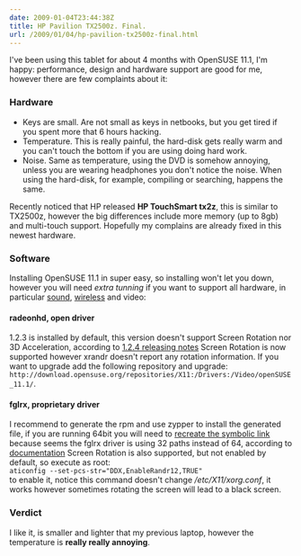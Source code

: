 ```yaml
---
date: 2009-01-04T23:44:38Z
title: HP Pavilion TX2500z. Final.
url: /2009/01/04/hp-pavilion-tx2500z-final.html
---
```


<p>I've been using this tablet for about 4 months with OpenSUSE 11.1, I'm happy: performance, design and hardware support are good for me, however there are few complaints about it:</p>
<h3>Hardware</h3>
<ul>
<li>Keys are small. Are not small as keys in netbooks, but you get tired if you spent more that 6 hours hacking.</li>
<li>Temperature. This is really painful, the hard-disk gets really warm and you can't touch the bottom if you are using doing hard work.</li>
<li>Noise. Same as temperature, using the DVD is somehow annoying, unless you are wearing headphones you don't notice the noise. When using the hard-disk, for example, compiling or searching, happens the same.</li>
</ul>
<p>Recently noticed that HP released <strong>HP TouchSmart tx2z</strong>, this is similar to TX2500z, however the big differences include more memory (up to 8gb) and multi-touch support. Hopefully my complains are already fixed in this newest hardware.</p>
<h3>Software</h3>
<p>Installing OpenSUSE 11.1 in super easy, so installing won't let you down, however you will need <em>extra tunning</em> if you want to support all hardware, in particular <a href="http://smolts.org/smolt-wiki/pci/1002/4383/103c/30f1">sound</a>,  <a href="http://smolts.org/smolt-wiki/pci/14e4/432b/103c/137f">wireless</a> and video:</p>
<h4>radeonhd, open driver</h4>
<p>1.2.3 is installed by default, this version doesn't support Screen Rotation nor 3D Acceleration, according to <a href="http://lists.freedesktop.org/archives/xorg/2008-December/041464.html">1.2.4 releasing notes</a> Screen Rotation is now supported however xrandr doesn't report any rotation information. If you want to upgrade add the following repository and upgrade:<br /><code lang="genero">http://download.opensuse.org/repositories/X11:/Drivers:/Video/openSUSE_11.1/</code>.</p>
<h4>fglrx, proprietary driver</h4>
<p>I recommend to generate the rpm and use zypper to install the generated file, if you are running 64bit you will need to <a href="http://ubuntuforums.org/showthread.php?t=1019712">recreate the symbolic link</a> because seems the fglrx driver is using 32 paths instead of 64, according to <a href="http://wiki.cchtml.com/index.php/Features">documentation</a> Screen Rotation is also supported, but not enabled by default, so execute as root:<br />
<code lang="genero">aticonfig --set-pcs-str="DDX,EnableRandr12,TRUE"</code><br />to enable it, notice this command doesn't change <em>/etc/X11/xorg.conf</em>, it works however sometimes rotating the screen will lead to a black screen.</p>
<h3>Verdict</h3>
<p>I like it, is smaller and lighter that my previous laptop, however the temperature is <strong>really really annoying</strong>.</p>
